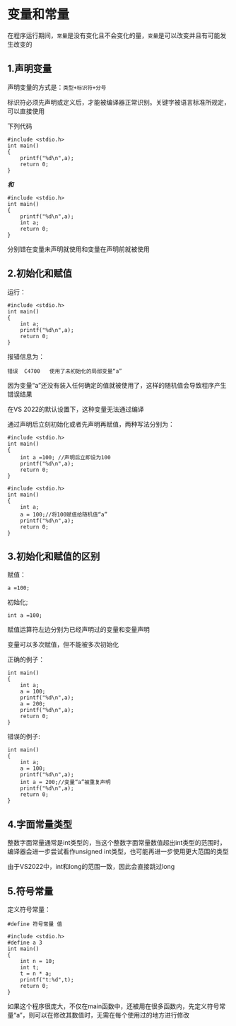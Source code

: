# 变量和常量

在程序运行期间，`常量`是没有变化且不会变化的量，`变量`是可以改变并且有可能发生改变的

## 1.声明变量

声明变量的方式是：`类型+标识符+分号`

标识符必须先声明或定义后，才能被编译器正常识别。关键字被语言标准所规定，可以直接使用

下列代码

```
#include <stdio.h>
int main()
{
    printf("%d\n",a);
    return 0;
}
```

***和***

```
#include <stdio.h>
int main()
{
    printf("%d\n",a);
    int a;
    return 0;
}
```

分别错在变量未声明就使用和变量在声明前就被使用

## 2.初始化和赋值

运行：

```
#include <stdio.h>
int main()
{
    int a;
    printf("%d\n",a);
    return 0;
}
```

报错信息为：

```
错误	C4700	使用了未初始化的局部变量“a”
```

因为变量“a”还没有装入任何确定的值就被使用了，这样的随机值会导致程序产生错误结果

在VS 2022的默认设置下，这种变量无法通过编译

通过声明后立刻初始化或者先声明再赋值，两种写法分别为：

```
#include <stdio.h>
int main()
{
    int a =100; //声明后立即设为100
    printf("%d\n",a);
    return 0;
}
```

```
#include <stdio.h>
int main()
{
    int a;
    a = 100;//将100赋值给随机值“a”
    printf("%d\n",a);
    return 0;
}
```

## 3.初始化和赋值的区别

赋值：
```
a =100;
```

初始化;
```
int a =100;

```

赋值运算符左边分别为已经声明过的变量和变量声明

变量可以多次赋值，但不能被多次初始化

正确的例子：

```
int main()
{
    int a;
    a = 100;
    printf("%d\n",a);
    a = 200;
    printf("%d\n",a);
    return 0;
}
```

错误的例子:

```
int main()
{
    int a;
    a = 100;
    printf("%d\n",a);
    int a = 200;//变量“a”被重复声明
    printf("%d\n",a);
    return 0;
}
```

## 4.字面常量类型

整数字面常量通常是int类型的，当这个整数字面常量数值超出int类型的范围时，编译器会进一步尝试看作unsigned int类型，也可能再进一步使用更大范围的类型

由于VS2022中，int和long的范围一致，因此会直接跳过long

## 5.符号常量

定义符号常量：

```
#define 符号常量 值
```

```
#include <stdio.h>
#define a 3
int main()
{
    int n = 10;
    int t;
    t = n * a;
    printf("t:%d",t);
    return 0;
}
```

如果这个程序很庞大，不仅在main函数中，还被用在很多函数内，先定义符号常量“a”，则可以在修改其数值时，无需在每个使用过的地方进行修改